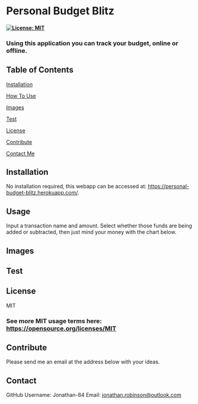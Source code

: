 # Personal Budget Blitz 

  #### [![License: MIT](https://img.shields.io/badge/License-MIT-green.svg)](https://opensource.org/licenses/MIT)

  ### Using this application you can track your budget, online or offline. 

  ## Table of Contents
  [Installation](#Installation)

  [How To Use](#Usage)

  [Images](#Images)

  [Test](#Test)

  [License](#License)

  [Contribute](#Contribute)

  [Contact Me](#Contact)

  ## Installation 
  No installation required, this webapp can be accessed at: https://personal-budget-blitz.herokuapp.com/.

  ## Usage 
  Input a transaction name and amount. Select whether those funds are being added or subtracted, then just mind your money with the chart below. 

  ## Images

  ## Test

  ## License
  MIT
   ### See more MIT usage terms here: https://opensource.org/licenses/MIT
 

  ## Contribute
  Please send me an email at the address below with your ideas. 

  ## Contact
  GitHub Username: Jonathan-84
  Email: jonathan.robinson@outlook.com
  

  
